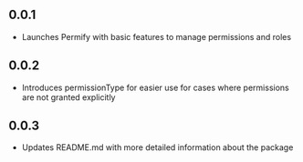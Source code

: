 ## 0.0.1

* Launches Permify with basic features to manage permissions and roles

## 0.0.2

* Introduces permissionType for easier use for cases where permissions are not granted explicitly

## 0.0.3

* Updates README.md with more detailed information about the package
